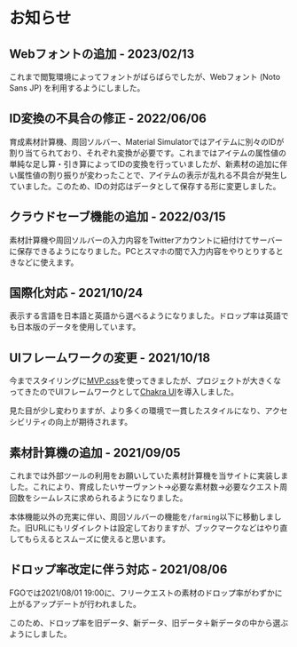# お知らせ

## Webフォントの追加 - 2023/02/13

これまで閲覧環境によってフォントがばらばらでしたが、Webフォント (Noto Sans JP) を利用するようにしました。

## ID変換の不具合の修正 - 2022/06/06

育成素材計算機、周回ソルバー、Material Simulatorではアイテムに別々のIDが割り当てられており、それぞれ変換が必要です。これまではアイテムの属性値の単純な足し算・引き算によってIDの変換を行っていましたが、新素材の追加に伴い属性値の割り振りが変わったことで、アイテムの表示が乱れる不具合が発生していました。このため、IDの対応はデータとして保存する形に変更しました。

## クラウドセーブ機能の追加 - 2022/03/15

素材計算機や周回ソルバーの入力内容をTwitterアカウントに紐付けてサーバーに保存できるようになりました。PCとスマホの間で入力内容をやりとりするときなどに使えます。

## 国際化対応 - 2021/10/24

表示する言語を日本語と英語から選べるようになりました。ドロップ率は英語でも日本版のデータを使用しています。

## UIフレームワークの変更 - 2021/10/18

今までスタイリングに[MVP.css](https://andybrewer.github.io/mvp)を使ってきましたが、プロジェクトが大きくなってきたのでUIフレームワークとして[Chakra UI](https://chakra-ui.com/)を導入しました。

見た目が少し変わりますが、より多くの環境で一貫したスタイルになり、アクセシビリティの向上が期待されます。

## 素材計算機の追加 - 2021/09/05

これまでは外部ツールの利用をお願いしていた素材計算機を当サイトに実装しました。これにより、育成したいサーヴァント→必要な素材数→必要なクエスト周回数をシームレスに求められるようになりました。

本体機能以外の充実に伴い、周回ソルバーの機能を`/farming`以下に移動しました。旧URLにもリダイレクトは設定しておりますが、ブックマークなどはやり直してもらえるとスムーズに使えると思います。

## ドロップ率改定に伴う対応 - 2021/08/06

FGOでは2021/08/01 19:00に、フリークエストの素材のドロップ率がわずかに上がるアップデートが行われました。

このため、ドロップ率を旧データ、新データ、旧データ＋新データの中から選ぶようにしました。
